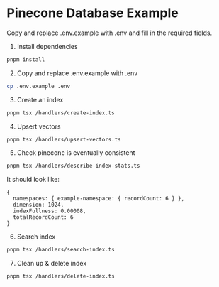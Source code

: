 # Pinecone Database Example

Copy and replace .env.example with .env and fill in the required fields.

1. Install dependencies

```bash
pnpm install
```

2. Copy and replace .env.example with .env

```bash
cp .env.example .env
```

3. Create an index

```bash
pnpm tsx /handlers/create-index.ts
```

4. Upsert vectors

```bash
pnpm tsx /handlers/upsert-vectors.ts
```

5. Check pinecone is eventually consistent

```bash
pnpm tsx /handlers/describe-index-stats.ts
```

It should look like:

```
{
  namespaces: { example-namespace: { recordCount: 6 } },
  dimension: 1024,
  indexFullness: 0.00008,
  totalRecordCount: 6
}
```

6. Search index

```bash
pnpm tsx /handlers/search-index.ts
```

7. Clean up & delete index

```bash
pnpm tsx /handlers/delete-index.ts
```
